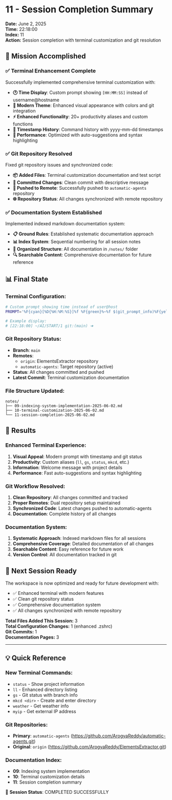 # 11 - Session Completion Summary

**Date:** June 2, 2025  
**Time:** 22:18:00  
**Index:** 11  
**Action:** Session completion with terminal customization and git resolution  

## 🎯 Mission Accomplished

### ✅ **Terminal Enhancement Complete**
Successfully implemented comprehensive terminal customization with:

- **🕐 Time Display**: Custom prompt showing `[HH:MM:SS]` instead of username@hostname
- **🎨 Modern Theme**: Enhanced visual appearance with colors and git integration
- **⚡ Enhanced Functionality**: 20+ productivity aliases and custom functions
- **📝 Timestamp History**: Command history with yyyy-mm-dd timestamps
- **🚀 Performance**: Optimized with auto-suggestions and syntax highlighting

### ✅ **Git Repository Resolved**
Fixed git repository issues and synchronized code:

- **📦 Added Files**: Terminal customization documentation and test script
- **💾 Committed Changes**: Clean commit with descriptive message
- **🔄 Pushed to Remote**: Successfully pushed to `automatic-agents` repository
- **🌐 Repository Status**: All changes synchronized with remote repository

### ✅ **Documentation System Established**
Implemented indexed markdown documentation system:

- **📋 Ground Rules**: Established systematic documentation approach
- **📊 Index System**: Sequential numbering for all session notes
- **📁 Organized Structure**: All documentation in `/notes/` folder
- **🔍 Searchable Content**: Comprehensive documentation for future reference

## 📊 Final State

### **Terminal Configuration:**
```bash
# Custom prompt showing time instead of user@host
PROMPT='%F{cyan}[%D{%H:%M:%S}]%f %F{green}%~%f $(git_prompt_info)%F{yellow}➜%f  '

# Example display:
# [22:18:00] ~/AI/START/1 git:(main) ➜
```

### **Git Repository Status:**
- **Branch**: `main`
- **Remotes**: 
  - `origin`: ElementsExtractor repository
  - `automatic-agents`: Target repository (active)
- **Status**: All changes committed and pushed
- **Latest Commit**: Terminal customization documentation

### **File Structure Updated:**
```
notes/
├── 09-indexing-system-implementation-2025-06-02.md
├── 10-terminal-customization-2025-06-02.md
└── 11-session-completion-2025-06-02.md
```

## 🎉 Results

### **Enhanced Terminal Experience:**
1. **Visual Appeal**: Modern prompt with timestamp and git status
2. **Productivity**: Custom aliases (`ll`, `gs`, `status`, `mkcd`, etc.)
3. **Information**: Welcome message with project details
4. **Performance**: Fast auto-suggestions and syntax highlighting

### **Git Workflow Resolved:**
1. **Clean Repository**: All changes committed and tracked
2. **Proper Remotes**: Dual repository setup maintained
3. **Synchronized Code**: Latest changes pushed to automatic-agents
4. **Documentation**: Complete history of all changes

### **Documentation System:**
1. **Systematic Approach**: Indexed markdown files for all sessions
2. **Comprehensive Coverage**: Detailed documentation of all changes
3. **Searchable Content**: Easy reference for future work
4. **Version Control**: All documentation tracked in git

## 🚀 Next Session Ready

The workspace is now optimized and ready for future development with:
- ✅ Enhanced terminal with modern features
- ✅ Clean git repository status
- ✅ Comprehensive documentation system
- ✅ All changes synchronized with remote repository

**Total Files Added This Session:** 3  
**Total Configuration Changes:** 1 (enhanced .zshrc)  
**Git Commits:** 1  
**Documentation Pages:** 3  

---

## 💡 Quick Reference

### **New Terminal Commands:**
- `status` - Show project information
- `ll` - Enhanced directory listing
- `gs` - Git status with branch info
- `mkcd <dir>` - Create and enter directory
- `weather` - Get weather info
- `myip` - Get external IP address

### **Git Repositories:**
- **Primary**: `automatic-agents` (https://github.com/ArogyaReddy/automatic-agents.git)
- **Original**: `origin` (https://github.com/ArogyaReddy/ElementsExtractor.git)

### **Documentation Index:**
- **09**: Indexing system implementation
- **10**: Terminal customization details
- **11**: Session completion summary

🎯 **Session Status**: COMPLETED SUCCESSFULLY
